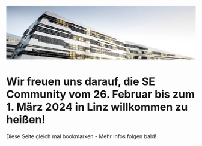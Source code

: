 ![Test](./jku.jpg)

# Wir freuen uns darauf, die SE Community vom 26. Februar bis zum 1. März 2024 in Linz willkommen zu heißen!

Diese Seite gleich mal bookmarken - Mehr Infos folgen bald!


